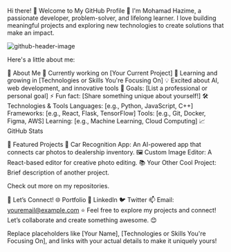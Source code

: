 Hi there! 👋 Welcome to My GitHub Profile 🚀
I'm Mohamad Hazime, a passionate developer, problem-solver, and lifelong learner. I love building meaningful projects and exploring new technologies to create solutions that make an impact.

![github-header-image](https://github.com/user-attachments/assets/a0927390-edb4-485c-b2da-d21f3ef5561d)

Here's a little about me:

🌟 About Me
🔭 Currently working on [Your Current Project]
🌱 Learning and growing in [Technologies or Skills You're Focusing On]
💡 Excited about AI, web development, and innovative tools
🎯 Goals: [List a professional or personal goal]
⚡ Fun fact: [Share something unique about yourself!]
🛠️ Technologies & Tools
Languages: [e.g., Python, JavaScript, C++]
Frameworks: [e.g., React, Flask, TensorFlow]
Tools: [e.g., Git, Docker, Figma, AWS]
Learning: [e.g., Machine Learning, Cloud Computing]
📈 GitHub Stats

📌 Featured Projects
🚗 Car Recognition App: An AI-powered app that connects car photos to dealership inventory.
🖼️ Custom Image Editor: A React-based editor for creative photo editing.
📚 Your Other Cool Project: Brief description of another project.

Check out more on my repositories.

🤝 Let’s Connect!
🌐 Portfolio
💼 LinkedIn
🐦 Twitter
📫 Email: youremail@example.com
⭐️ Feel free to explore my projects and connect!
Let’s collaborate and create something awesome. 😊

Replace placeholders like [Your Name], [Technologies or Skills You're Focusing On], and links with your actual details to make it uniquely yours!

